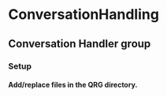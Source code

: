 # ConversationHandling

## Conversation Handler group 

### Setup
#### Add/replace files in the QRG directory.
